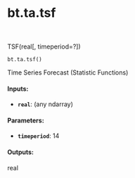 <div itemscope itemtype="http://developers.google.com/ReferenceObject">
<meta itemprop="name" content="bt.ta.tsf" />
<meta itemprop="path" content="Stable" />
</div>

# bt.ta.tsf

<!-- Insert buttons and diff -->

<table class="tfo-notebook-buttons tfo-api nocontent" align="left">

</table>



TSF(real[, timeperiod=?])

<pre class="devsite-click-to-copy prettyprint lang-py tfo-signature-link">
<code>bt.ta.tsf()
</code></pre>



<!-- Placeholder for "Used in" -->

Time Series Forecast (Statistic Functions)

#### Inputs:


* <b>`real`</b>: (any ndarray)


#### Parameters:


* <b>`timeperiod`</b>: 14


#### Outputs:

real
